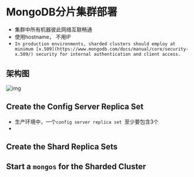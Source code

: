 # MongoDB分片集群部署



- 集群中所有机器彼此网络互联畅通
- 使用hostname， 不用IP
- ```In production environments, sharded clusters should employ at minimum [x.509](https://www.mongodb.com/docs/manual/core/security-x.509/) security for internal authentication and client access.```

## 架构图

![img](D:\WorkSpace\technologyNotes\pictures\MongoDB分片集群部署\1620.png)

## Create the Config Server Replica Set

- 生产环境中，一个`config server replica set `至少要包含3个
- 

## Create the Shard Replica Sets



## Start a `mongos` for the Sharded Cluster

